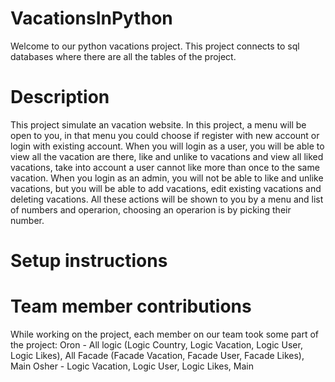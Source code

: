 # VacationsInPython
Welcome to our python vacations project.
This project connects to sql databases where there are all the tables of the project.

# Description
This project simulate an vacation website.
In this project, a menu will be open to you, in that menu you could choose if register with new account or login with existing account.
When you will login as a user, you will be able to view all the vacation are there, like and unlike to vacations and view all liked vacations, take into account a user cannot like more than once to the same vacation.
When you login as an admin, you will not be able to like and unlike vacations, but you will be able to add vacations, edit existing vacations and deleting vacations.
All these actions will be shown to you by a menu and list of numbers and operarion, choosing an operarion is by picking their number.

# Setup instructions


# Team member contributions
While working on the project, each member on our team took some part of the project:
Oron - All logic (Logic Country, Logic Vacation, Logic User, Logic Likes), All Facade (Facade Vacation, Facade User, Facade Likes), Main
Osher - Logic Vacation, Logic User, Logic Likes, Main

